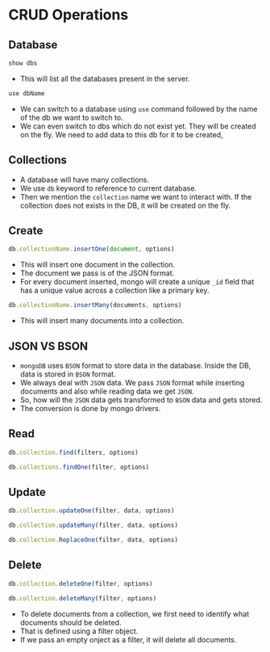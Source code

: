 # CRUD Operations


## Database

```js
show dbs
```
- This will list all the databases present in the server.


```ts
use dbName
```

- We can switch to a database using `use` command followed by the name of the db we want to switch to.
- We can even switch to dbs which do not exist yet. They will be created on the fly. We need to add data to this db for it to be created,


## Collections

- A database will have many collections.
- We use `db` keyword to reference to current database.
- Then we mention the `collection` name we want to interact with. If the collection does not exists in the DB, it will be created on the fly.



## Create

```ts
db.collectionName.insertOne(document, options)
```

- This will insert one document in the collection.
- The document we pass is of the JSON format.
- For every document inserted, mongo will create a unique `_id` field that has a unique value across a collection like a primary key.


```ts
db.collectionName.insertMany(documents, options)
```

- This will insert many documents into a collection.

## JSON VS BSON

- `mongoDB` uses `BSON` format to store data in the database. Inside the DB, data is stored in `BSON` format.
- We always deal with `JSON` data. We pass `JSON` format while inserting documents and also while reading data we get `JSON`.
- So, how will the `JSON` data gets transformed to `BSON` data and gets stored.
- The conversion is done by mongo drivers.


## Read

```ts
db.collection.find(filters, options)
```

```ts
db.collections.findOne(filter, options)
```


## Update

```ts
db.collection.updateOne(filter, data, options)
```

```ts
db.collection.updateMany(filter, data, options)
```

```ts
db.collection.ReplaceOne(filter, data, options)
```


## Delete

```ts
db.collection.deleteOne(filter, options)
```


```ts
db.collection.deleteMany(filter, options)
```

- To delete documents from a collection, we first need to identify what documents should be deleted.
- That is defined using a filter object.
- If we pass an empty onject as a filter, it will delete all documents.
